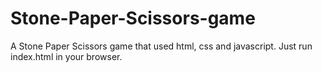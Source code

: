 # Stone-Paper-Scissors-game
A Stone Paper Scissors game that used html, css and javascript. Just run index.html in your browser.
